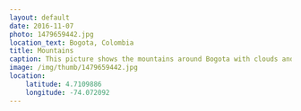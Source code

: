 ```yaml
---
layout: default
date: 2016-11-07
photo: 1479659442.jpg
location_text: Bogota, Colombia
title: Mountains
caption: This picture shows the mountains around Bogota with clouds and nice lights.
image: /img/thumb/1479659442.jpg
location:
    latitude: 4.7109886
    longitude: -74.072092
---
```

